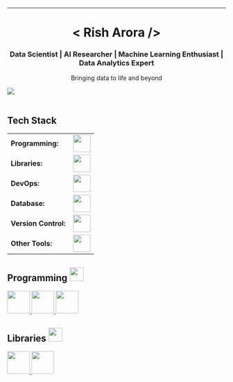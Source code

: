 <hr>
<h1 align="center"> < Rish Arora /> </h1>
<h3 align="center">Data Scientist | AI Researcher | Machine Learning Enthusiast | Data Analytics Expert</h3>
</p>

<div size='20px' align="center"> Bringing data to life and beyond 
</div>

<img src="https://user-images.githubusercontent.com/73097560/115834477-dbab4500-a447-11eb-908a-139a6edaec5c.gif"><br><br>

<h2>  Tech Stack </h2>
<table>
    <tr>
        <td style="font-weight: bold; padding-right: 10px; vertical-align: center; border: none;">Programming:</td>
        <td><img height="40" src="https://skillicons.dev/icons?i=python,r,matlab,javascript"/></td>
    </tr>
    <tr>
        <td style="font-weight: bold; padding-right: 10px; vertical-align: center;">Libraries:</td>
        <td><img height="40" src="https://skillicons.dev/icons?i=pytorch,opencv"/></td>
    </tr>
    <tr>
        <td style="font-weight: bold; padding-right: 10px; vertical-align: center; border: none;">DevOps:</td>
        <td><img height="40" src="https://skillicons.dev/icons?i=aws,azure,gcp,docker,jenkins,githubactions"/></td>
    </tr>
    <tr>
        <td style="font-weight: bold; padding-right: 10px; vertical-align: center; border: none;">Database:</td>
        <td><img height="40" src="https://skillicons.dev/icons?i=mysql,postgresql,graphql,pinecone,mongodb,redis,elasticsearch"/></td>
    </tr>
    <tr>
        <td style="font-weight: bold; padding-right: 10px; vertical-align: center; border: none;">Version Control:</td>
        <td><img height="40" src="https://skillicons.dev/icons?i=github,gitlab"/></td>
    </tr>
    <tr>
        <td style="font-weight: bold; padding-right: 10px; vertical-align: center; border: none;">Other Tools:</td>
        <td><img height="40" src="https://skillicons.dev/icons?i=rabbitmq,grafana"/></td>
    </tr>
</table>


<h2> Programming <img src = "https://media2.giphy.com/media/QssGEmpkyEOhBCb7e1/giphy.gif?cid=ecf05e47a0n3gi1bfqntqmob8g9aid1oyj2wr3ds3mg700bl&rid=giphy.gif" width = 32px> </h2>
<a href= https://github.com/r1shabharora?tab=repositories&q=&type=&language=python&sort= > <img width ='52px' src ='https://raw.githubusercontent.com/rahulbanerjee26/githubAboutMeGenerator/main/icons/python.svg'> </a>
<a href= https://github.com/r1shabharora?tab=repositories&q=&type=&language=R&sort= > <img width ='52px' src ='https://upload.wikimedia.org/wikipedia/commons/1/1b/R_logo.svg'> </a>
<a href= https://github.com/r1shabharora?tab=repositories&q=&type=&language=javascript&sort= > <img width ='52px' src ='https://raw.githubusercontent.com/rahulbanerjee26/githubAboutMeGenerator/main/icons/javascript.svg'> </a>



<h2> Libraries <img src = "https://media2.giphy.com/media/QssGEmpkyEOhBCb7e1/giphy.gif?cid=ecf05e47a0n3gi1bfqntqmob8g9aid1oyj2wr3ds3mg700bl&rid=giphy.gif" width = 32px> </h2>
<a href= https://github.com/r1shabharora?tab=repositories&q=&type=&language=pytorch&sort= > <img width ='52px' src ='https://raw.githubusercontent.com/rahulbanerjee26/githubAboutMeGenerator/main/icons/pytorch.svg'> </a>
<a href= https://github.com/r1shabharora?tab=repositories&q=&type=&language=scikit&sort= > <img width ='52px' src ='https://raw.githubusercontent.com/rahulbanerjee26/githubAboutMeGenerator/main/icons/scikit.svg'> </a>

